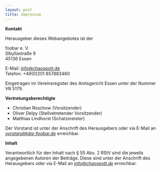 ```yaml
---
layout: post
title: Impressum
---
```


**Kontakt**

Herausgeber dieses Webangebotes ist der

foobar e. V.  
Sibyllastraße 9  
45136 Essen  

E-Mail:   info@chaospott.de  
Telefon:  +49(0)201 857883460  

Eingetragen im Vereinsregister des Amtsgericht Essen unter der Nummer VR 5179.

**Vertretungsberechtigte**

- Christian Roschow (Vorsitzender)
- Oliver Delpy (Stellvetretender Vorsitzender)
- Matthias Lindhorst (Schatzmeister)

Der Vorstand ist unter der Anschrift des Herausgebers oder via E-Mail an *vorstand@die-foobar.de* erreichbar.

**Inhalt**

Verantwortlich für den Inhalt nach § 55 Abs. 2 RStV sind die jeweils angegebenen Autoren der Beiträge. Diese sind unter der Anschrift des Herausgebers oder via E-Mail an *info@chaospott.de* erreichbar.
